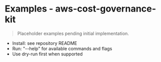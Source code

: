 # Examples - aws-cost-governance-kit

> Placeholder examples pending initial implementation.

- Install: see repository README
- Run: "--help" for available commands and flags
- Use dry-run first when supported
